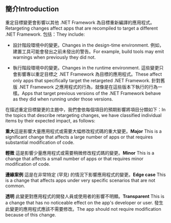## <a name="introduction"></a><span data-ttu-id="7fabd-101">簡介</span><span class="sxs-lookup"><span data-stu-id="7fabd-101">Introduction</span></span>
<span data-ttu-id="7fabd-102">重定目標變更會影響以其他 .NET Framework 為目標重新編譯的應用程式。</span><span class="sxs-lookup"><span data-stu-id="7fabd-102">Retargeting changes affect apps that are recompiled to target a different .NET Framework.</span></span> <span data-ttu-id="7fabd-103">包括：</span><span class="sxs-lookup"><span data-stu-id="7fabd-103">They include:</span></span>

* <span data-ttu-id="7fabd-104">設計階段環境中的變更。</span><span class="sxs-lookup"><span data-stu-id="7fabd-104">Changes in the design-time environment.</span></span> <span data-ttu-id="7fabd-105">例如，建置工具可能會發出之前未發出的警告。</span><span class="sxs-lookup"><span data-stu-id="7fabd-105">For example, build tools may emit warnings when previously they did not.</span></span>

* <span data-ttu-id="7fabd-106">執行階段環境中的變更。</span><span class="sxs-lookup"><span data-stu-id="7fabd-106">Changes in the runtime environment.</span></span> <span data-ttu-id="7fabd-107">這些變更只會影響專以重定目標之 .NET Framework 為目標的應用程式。</span><span class="sxs-lookup"><span data-stu-id="7fabd-107">These affect only apps that specifically target the retargeted .NET Framework.</span></span> <span data-ttu-id="7fabd-108">針對舊版 .NET Framework 之應用程式的行為，就像是在這些版本下執行的行為一樣。</span><span class="sxs-lookup"><span data-stu-id="7fabd-108">Apps that target previous versions of the .NET Framework behave as they did when running under those versions.</span></span>

<span data-ttu-id="7fabd-109">在描述重定目標變更的主題中，我們會依每個項目的預期影響將項目分類如下：</span><span class="sxs-lookup"><span data-stu-id="7fabd-109">In the topics that describe retargeting changes, we have classified individual items by their expected impact, as follows:</span></span>

<span data-ttu-id="7fabd-110">**重大**這是影響大量應用程式或需要大幅修改程式碼的重大變更。</span><span class="sxs-lookup"><span data-stu-id="7fabd-110">**Major** This is a significant change that affects a large number of apps or that requires substantial modification of code.</span></span>

<span data-ttu-id="7fabd-111">**輕微** 這是影響少量應用程式或需要稍微修改程式碼的變更。</span><span class="sxs-lookup"><span data-stu-id="7fabd-111">**Minor** This is a change that affects a small number of apps or that requires minor modification of code.</span></span>

<span data-ttu-id="7fabd-112">**邊緣案例** 這是在非常特定 (罕見) 的情況下影響應用程式的變更。</span><span class="sxs-lookup"><span data-stu-id="7fabd-112">**Edge case** This is a change that affects apps under very specific scenarios that are not common.</span></span>

<span data-ttu-id="7fabd-113">**透明** 此變更對應用程式的開發人員或使用者的影響不明顯。</span><span class="sxs-lookup"><span data-stu-id="7fabd-113">**Transparent** This is a change that has no noticeable effect on the app's developer or user.</span></span> <span data-ttu-id="7fabd-114">發生此變更的應用程式應該不需要修改。</span><span class="sxs-lookup"><span data-stu-id="7fabd-114">The app should not require modification because of this change.</span></span>
